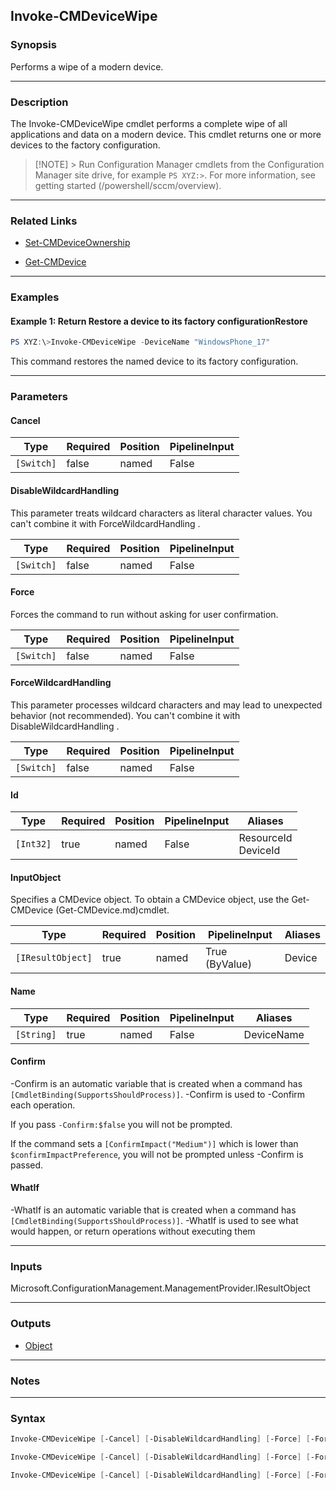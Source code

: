 Invoke-CMDeviceWipe
-------------------




### Synopsis
Performs a wipe of a modern device.



---


### Description

The Invoke-CMDeviceWipe cmdlet performs a complete wipe of all applications and data on a modern device. This cmdlet returns one or more devices to the factory configuration.



> [!NOTE] > Run Configuration Manager cmdlets from the Configuration Manager site drive, for example `PS XYZ:>`. For more information, see getting started (/powershell/sccm/overview).



---


### Related Links
* [Set-CMDeviceOwnership](Set-CMDeviceOwnership)



* [Get-CMDevice](Get-CMDevice)





---


### Examples
#### Example 1: Return Restore a device to its factory configurationRestore
```PowerShell
PS XYZ:\>Invoke-CMDeviceWipe -DeviceName "WindowsPhone_17"
```
This command restores the named device to its factory configuration.


---


### Parameters
#### **Cancel**








|Type      |Required|Position|PipelineInput|
|----------|--------|--------|-------------|
|`[Switch]`|false   |named   |False        |



#### **DisableWildcardHandling**

This parameter treats wildcard characters as literal character values. You can't combine it with ForceWildcardHandling .






|Type      |Required|Position|PipelineInput|
|----------|--------|--------|-------------|
|`[Switch]`|false   |named   |False        |



#### **Force**

Forces the command to run without asking for user confirmation.






|Type      |Required|Position|PipelineInput|
|----------|--------|--------|-------------|
|`[Switch]`|false   |named   |False        |



#### **ForceWildcardHandling**

This parameter processes wildcard characters and may lead to unexpected behavior (not recommended). You can't combine it with DisableWildcardHandling .






|Type      |Required|Position|PipelineInput|
|----------|--------|--------|-------------|
|`[Switch]`|false   |named   |False        |



#### **Id**








|Type     |Required|Position|PipelineInput|Aliases                |
|---------|--------|--------|-------------|-----------------------|
|`[Int32]`|true    |named   |False        |ResourceId<br/>DeviceId|



#### **InputObject**

Specifies a CMDevice object. To obtain a CMDevice object, use the Get-CMDevice (Get-CMDevice.md)cmdlet.






|Type             |Required|Position|PipelineInput |Aliases|
|-----------------|--------|--------|--------------|-------|
|`[IResultObject]`|true    |named   |True (ByValue)|Device |



#### **Name**








|Type      |Required|Position|PipelineInput|Aliases   |
|----------|--------|--------|-------------|----------|
|`[String]`|true    |named   |False        |DeviceName|



#### **Confirm**
-Confirm is an automatic variable that is created when a command has ```[CmdletBinding(SupportsShouldProcess)]```.
-Confirm is used to -Confirm each operation.

If you pass ```-Confirm:$false``` you will not be prompted.


If the command sets a ```[ConfirmImpact("Medium")]``` which is lower than ```$confirmImpactPreference```, you will not be prompted unless -Confirm is passed.

#### **WhatIf**
-WhatIf is an automatic variable that is created when a command has ```[CmdletBinding(SupportsShouldProcess)]```.
-WhatIf is used to see what would happen, or return operations without executing them


---


### Inputs
Microsoft.ConfigurationManagement.ManagementProvider.IResultObject





---


### Outputs
* [Object](https://learn.microsoft.com/en-us/dotnet/api/System.Object)






---


### Notes




---


### Syntax
```PowerShell
Invoke-CMDeviceWipe [-Cancel] [-DisableWildcardHandling] [-Force] [-ForceWildcardHandling] -Id <Int32> [-Confirm] [-WhatIf] [<CommonParameters>]
```
```PowerShell
Invoke-CMDeviceWipe [-Cancel] [-DisableWildcardHandling] [-Force] [-ForceWildcardHandling] -InputObject <IResultObject> [-Confirm] [-WhatIf] [<CommonParameters>]
```
```PowerShell
Invoke-CMDeviceWipe [-Cancel] [-DisableWildcardHandling] [-Force] [-ForceWildcardHandling] -Name <String> [-Confirm] [-WhatIf] [<CommonParameters>]
```
